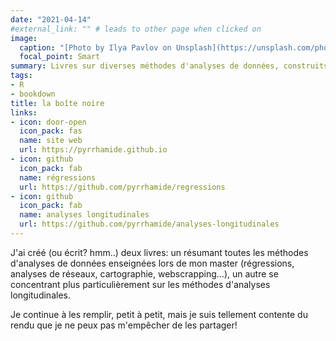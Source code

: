 ```yaml
---
date: "2021-04-14"
#external_link: "" # leads to other page when clicked on
image:
  caption: "[Photo by Ilya Pavlov on Unsplash](https://unsplash.com/photos/OqtafYT5kTw)"
  focal_point: Smart
summary: Livres sur diverses méthodes d'analyses de données, construits avec bookdown.
tags:
- R
- bookdown
title: la boîte noire
links:
- icon: door-open
  icon_pack: fas
  name: site web
  url: https://pyrrhamide.github.io
- icon: github
  icon_pack: fab
  name: régressions
  url: https://github.com/pyrrhamide/regressions
- icon: github
  icon_pack: fab
  name: analyses longitudinales
  url: https://github.com/pyrrhamide/analyses-longitudinales 
---
```


J'ai créé (ou écrit? hmm..) deux livres: un résumant toutes les méthodes d'analyses de données enseignées lors de mon master (régressions, analyses de réseaux, cartographie, webscrapping...), un autre se concentrant plus particulièrement sur les méthodes d'analyses longitudinales.

Je continue à les remplir, petit à petit, mais je suis tellement contente du rendu que je ne peux pas m'empêcher de les partager!